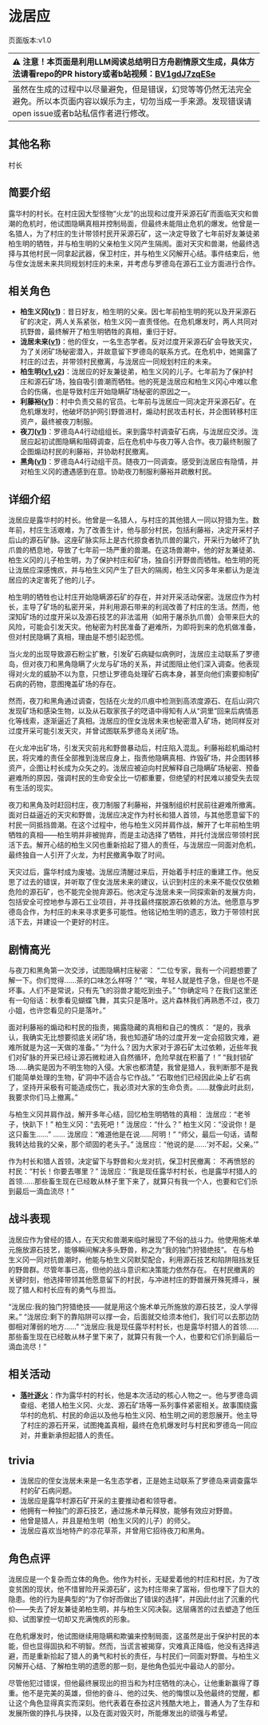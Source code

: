 # 泷居应
页面版本:v1.0
 

| :warning: 注意！本页面是利用LLM阅读总结明日方舟剧情原文生成，具体方法请看repo的PR history或者b站视频：[BV1gdJ7zqESe](https://www.bilibili.com/video/BV1gdJ7zqESe/)         |
|:----------------------------|
| 虽然在生成的过程中以尽量避免，但是错误，幻觉等等仍然无法完全避免。所以本页面内容以娱乐为主，切勿当成一手来源。发现错误请open issue或者b站私信作者进行修改。|



## 其他名称
村长
## 简要介绍
露华村的村长。在村庄因大型怪物“火龙”的出现和过度开采源石矿而面临天灾和兽潮的危机时，他试图隐瞒真相并控制局面，但最终未能阻止危机的爆发。他曾是一名猎人，为了村庄的生计带领村民开采源石矿，这一决定导致了七年前好友兼徒弟柏生明的牺牲，并与柏生明的父亲柏生义冈产生隔阂。面对天灾和兽潮，他最终选择与其他村民一同拿起武器，保卫村庄，并与柏生义冈解开心结。事件结束后，他与侄女泷居未来共同规划村庄的未来，并考虑与罗德岛在源石工业方面进行合作。
## 相关角色
-   **柏生义冈([v1](extended_char_bai_sheng_yi_gang.md))**：昔日好友，柏生明的父亲。因七年前柏生明的死以及开采源石矿的决定，两人关系紧张，柏生义冈一直责怪他。在危机爆发时，两人共同对抗野兽，最终解开了柏生明牺牲的真相，重归于好。
-   **泷居未来([v1](extended_char_long_ju_wei_lai.md))**：他的侄女，一名生态学者。反对过度开采源石矿会导致天灾，为了关闭矿场秘密潜入，并故意留下罗德岛的联系方式。在危机中，她揭露了村庄的过去，并带领村民撤离，与泷居应一同规划村庄的未来。
-   **柏生明([v1](extended_char_bai_sheng_ming.md),[v2](../char_v3/extended_char_bai_sheng_ming.md))**：泷居应的好友兼徒弟，柏生义冈的儿子。七年前为了保护村庄和源石矿场，独自吸引兽潮而牺牲。他的死是泷居应和柏生义冈心中难以愈合的伤痛，也是导致村庄开始隐瞒矿场秘密的原因之一。
-   **利藤裕([v1](extended_char_li_teng_yu.md))**：村中负责交易的官员。七年前与泷居应一同决定开采源石矿。在危机爆发时，他破坏防护网引野兽进村，煽动村民攻击村长，并企图转移村庄资产，最终被夜刀制服。
-   **夜刀([v1](char_502_nblade.md))**：罗德岛A4行动组组长。来到露华村调查矿石病，与泷居应交涉。泷居应起初试图隐瞒和阻碍调查，后在危机中与夜刀等人合作。夜刀最终制服了企图煽动村民的利藤裕，并协助村民撤离。
-   **黑角([v1](char_500_noirc.md))**：罗德岛A4行动组干员。随夜刀一同调查。感受到泷居应有隐情，并对柏生义冈的遭遇感到在意。协助夜刀制服利藤裕并疏散村民。
## 详细介绍
泷居应是露华村的村长。他曾是一名猎人，与村庄的其他猎人一同以狩猎为生。数年前，村庄生活艰难，为了改善生计，他与部分村民，包括利藤裕，决定开采村子后山的源石矿脉。这座矿脉实际上是古代掠食者犰爪兽的巢穴，开采行为破坏了犰爪兽的栖息地，导致了七年前一场严重的兽潮。在这场兽潮中，他的好友兼徒弟、柏生义冈的儿子柏生明，为了保护村庄和矿场，独自引开野兽而牺牲。柏生明的死让泷居应深感愧疚，并与柏生义冈产生了巨大的隔阂，柏生义冈多年来都认为是泷居应的决定害死了他的儿子。

柏生明的牺牲也让村庄开始隐瞒源石矿的存在，并对开采活动保密。泷居应作为村长，主导了矿场的私密开采，并利用源石带来的利润改善了村庄的生活。然而，他深知矿场的过度开采以及源石技艺的非法滥用（如用于屠杀犰爪兽）会带来巨大的风险，可能会引发天灾。他秘密为村民准备了避难所，为即将到来的危机做准备，但对村民隐瞒了真相，理由是不想引起恐慌。

当火龙的出现导致源石粉尘扩散，引发矿石病疑似病例时，泷居应主动联系了罗德岛，但对夜刀和黑角隐瞒了火龙与矿场的关系，并试图阻止他们深入调查。他表现得对火龙的威胁不以为意，只想让罗德岛处理矿石病本身，甚至向他们索要抑制矿石病的药物，意图掩盖矿场的存在。

然而，夜刀和黑角通过调查，包括在火龙的爪痕中检测到高浓度源石、在后山洞穴发现矿场和感染生物，以及从石取家孩子的呓语中得知有人从“洞里”回来后病情恶化等线索，逐渐逼近了真相。泷居应的侄女泷居未来也秘密潜入矿场，她同样反对过度开采可能引发天灾，并曾试图联系罗德岛关闭矿场。

在火龙冲出矿场，引发天灾前兆和野兽暴动后，村庄陷入混乱。利藤裕趁机煽动村民，将灾难的责任全部推到泷居应身上，指责他隐瞒真相、炸毁矿场，并企图转移资产，企图让村长成为众矢之的。泷居应被迫向村民解释自己隐瞒矿场秘密、预备避难所的原因，强调村民的生命安全比一切都重要，但绝望的村民难以接受失去现有生活的现实。

夜刀和黑角及时赶回村庄，夜刀制服了利藤裕，并强制组织村民前往避难所撤离。面对日益逼近的天灾和野兽，泷居应决定作为村长和猎人首领，与其他愿意留下的村民一同抵挡兽潮。在这个过程中，他与柏生义冈并肩作战，解开了七年前柏生明牺牲的真相——柏生明并非被抛弃，而是主动选择了牺牲，并托付泷居应带领村民活下去。解开心结的柏生义冈也重新拾起了猎人的责任，与泷居应一同面对危机，最终独自一人引开了火龙，为村民撤离争取了时间。

天灾过后，露华村成为废墟。泷居应清醒过来后，开始着手村庄的重建工作。他反思了过去的错误，并听取了侄女泷居未来的建议，认识到村庄的未来不能仅仅依赖危险的源石矿，也不能完全抛弃源石。他决定与泷居未来一同探索新的发展方向，包括安全可控地参与源石工业项目，并寻找最终摆脱源石依赖的方法。他愿意与罗德岛合作，为村庄的未来寻求更多可能性。他铭记柏生明的遗志，致力于带领村民活下去，并建设一个更好的村庄。
## 剧情高光
与夜刀和黑角第一次交涉，试图隐瞒村庄秘密：
“二位专家，我有一个问题想要了解一下。你们觉得......茶的口味怎么样呀？”
“唉，年轻人就是性子急，但是也不是坏事。人们不是常说，只有先飞的羽兽才能吃到虫子。”
“你确定吗？在我们这里还有一句俗话：秋季看见蝴蝶飞舞，其实只是落叶。这片森林我们再熟悉不过，夜刀小姐，也许您看见的只是落叶。”

面对利藤裕的煽动和村民的指责，揭露隐藏的真相和自己的愧疚：
“是的，我承认，我确实无比想要彻底关闭矿场，我也知道矿场的过度开发一定会招致灾难，避难所就是为这一天做的准备。”
“为什么？因为大家对于源石矿太过依赖，近些年我们对矿脉的开采已经让源石微粒进入自然循环，危险早就在积蓄了！”
“我封锁矿场......确实是因为不明生物的入侵。大家也都清楚，我曾是猎人，我判断那不是我们能简单处理的生物，矿洞中不适合与它作战。”
“石取他们已经因此染上矿石病了，坚持开采极有可能造成伤亡，我必须对大家的生命负责。......就像此时此刻，我要求你们马上撤离。”

与柏生义冈并肩作战，解开多年心结，回忆柏生明牺牲的真相：
泷居应：“老爷子，快趴下！”
柏生义冈：“去死吧！”
泷居应：“什么？”
柏生义冈：“没说你！是这只畜生......”
......
泷居应：“难道他是在说......阿明！”
“师父，最后一句话，请帮我转达给我的父亲，那个顽固的老头子。”
泷居应：“他说的是......‘对不起，父亲。’”

作为村长和猎人首领，决定留下与野兽和火龙对抗，保卫村民撤离：
不再愤怒的村民：“村长！你要去哪里？”
泷居应：“我是现任露华村村长，也是露华村猎人的首领......那些畜生现在已经敢从林子里下来了，就算只有我一个人，也要和它们杀到最后一滴血流尽！”
## 战斗表现
泷居应作为曾经的猎人，在天灾和兽潮来临时展现了不俗的战斗力。他使用施术单元施放源石技艺，能够瞬间解决多头野兽，称之为“我的独门狩猎绝技”。
在与柏生义冈一同对抗兽潮时，他能与柏生义冈默契配合，利用源石技艺和陷阱阻挡发狂的野兽群。尽管年事已高，但他的战斗意识和决策能力依然存在。
在村民撤离的关键时刻，他选择带领其他愿意留下的村民，与冲进村庄的野兽展开殊死搏斗，展现了猎人和村长应有的勇气与担当。

“泷居应:我的独门狩猎绝技——就是用这个施术单元所施放的源石技艺，没人学得来。”
“泷居应:剩下的靠陷阱可以撑一会，后面就交给须本他们，我们可以去那边防御相对薄弱的地方......”
“泷居应:我是现任露华村村长，也是露华村猎人的首领......那些畜生现在已经敢从林子里下来了，就算只有我一个人，也要和它们杀到最后一滴血流尽！”
## 相关活动
-   **[落叶逐火](../stories/act24side.md)**：作为露华村的村长，他是本次活动的核心人物之一。他与罗德岛调查组、老猎人柏生义冈、火龙、源石矿场等一系列事件紧密相关。故事围绕露华村的危机、村民的命运以及他与柏生义冈、柏生明之间的恩怨展开。他主导了村庄的源石开采，试图掩盖真相，最终在危机爆发时与村民和罗德岛一同应对，并重新承担起猎人的责任。
## trivia
- 泷居应的侄女泷居未来是一名生态学者，正是她主动联系了罗德岛来调查露华村的矿石病问题。
- 泷居应是露华村源石矿开采的主要推动者和领导者。
- 他拥有一种独门的源石技艺，通过施术单元释放，能够有效应对野兽。
- 他曾是猎人，并且是柏生明（柏生义冈的儿子）的师父。
- 泷居应喜欢当地特产的凉花草茶，并曾用它招待夜刀和黑角。
## 角色点评
泷居应是一个复杂而立体的角色。他作为村长，无疑爱着他的村庄和村民，为了改变贫困的现状，他不惜冒险开采源石矿，这为村庄带来了富裕，但也埋下了巨大的隐患。他的行为是典型的“为了你好而做出了错误的选择”，并因此付出了沉重的代价——失去了好友兼徒弟柏生明，并与柏生义冈决裂。这层痛苦的过去塑造了他压抑、试图掌控一切却又充满愧疚的形象。

在危机爆发时，他试图继续用隐瞒和欺骗来控制局面，这虽然是出于保护村民的本能，但也显得固执和不明智。然而，当谎言被揭穿，灾难真正降临，他没有选择逃避，而是重新拾起了猎人的勇气和村长的责任，与村民们一同面对野兽。与柏生义冈解开心结、了解柏生明的遗愿的那一刻，是他角色弧光中最动人的部分。

尽管他犯过错误，但他最终展现出的担当和为村庄牺牲的决心，让他重新赢得了尊重。他不是完美的英雄，但他的奋斗、他的过失、他的悔恨以及他最终的觉醒，都让这个角色显得真实而深刻。他代表着在泰拉这片残酷大地上，普通人为了生存和发展所做的挣扎与抉择，以及在面对毁灭时，所能爆发出的顽强与希望。